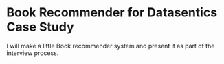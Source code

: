 # Book Recommender for Datasentics Case Study

I will make a little Book recommender system and present it as part of the interview process.
